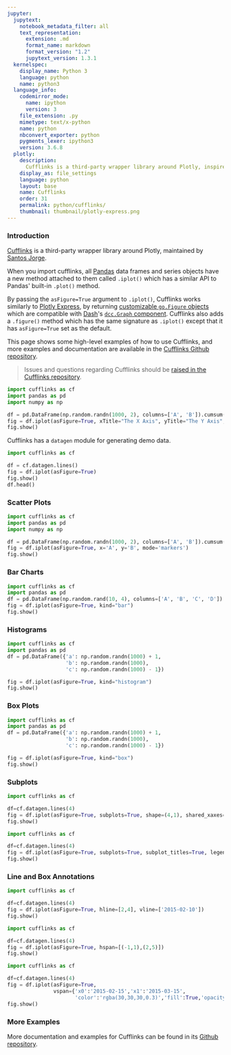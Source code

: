 ```yaml
---
jupyter:
  jupytext:
    notebook_metadata_filter: all
    text_representation:
      extension: .md
      format_name: markdown
      format_version: "1.2"
      jupytext_version: 1.3.1
  kernelspec:
    display_name: Python 3
    language: python
    name: python3
  language_info:
    codemirror_mode:
      name: ipython
      version: 3
    file_extension: .py
    mimetype: text/x-python
    name: python
    nbconvert_exporter: python
    pygments_lexer: ipython3
    version: 3.6.8
  plotly:
    description:
      Cufflinks is a third-party wrapper library around Plotly, inspired by the Pandas .plot() API.
    display_as: file_settings
    language: python
    layout: base
    name: Cufflinks
    order: 31
    permalink: python/cufflinks/
    thumbnail: thumbnail/plotly-express.png
---
```


### Introduction

[Cufflinks](https://github.com/santosjorge/cufflinks) is a third-party wrapper library around Plotly, maintained by [Santos Jorge](https://github.com/santosjorge).

When you import cufflinks, all [Pandas](https://pandas.pydata.org/) data frames and series objects have a new method attached to them called `.iplot()` which has a similar API to Pandas' built-in `.plot()` method.

By passing the `asFigure=True` argument to `.iplot()`, Cufflinks works similarly to [Plotly Express](/python/plotly-express/), by returning [customizable `go.Figure` objects](/python/styling-plotly-express/) which are compatible with [Dash](https://dash.plot.ly)'s [`dcc.Graph` component](https://dash.plotly.com/dash-core-components/graph). Cufflinks also adds a `.figure()` method which has the same signature as `.iplot()` except that it has `asFigure=True` set as the default.

This page shows some high-level examples of how to use Cufflinks, and more examples and documentation are available in the [Cufflinks Github repository](https://github.com/santosjorge/cufflinks).

> Issues and questions regarding Cufflinks should be [raised in the Cufflinks repository](https://github.com/santosjorge/cufflinks/issues/new).

```python
import cufflinks as cf
import pandas as pd
import numpy as np

df = pd.DataFrame(np.random.randn(1000, 2), columns=['A', 'B']).cumsum()
fig = df.iplot(asFigure=True, xTitle="The X Axis", yTitle="The Y Axis", title="The Figure Title")
fig.show()
```

Cufflinks has a `datagen` module for generating demo data.

```python
import cufflinks as cf

df = cf.datagen.lines()
fig = df.iplot(asFigure=True)
fig.show()
df.head()
```

### Scatter Plots

```python
import cufflinks as cf
import pandas as pd
import numpy as np

df = pd.DataFrame(np.random.randn(1000, 2), columns=['A', 'B']).cumsum()
fig = df.iplot(asFigure=True, x='A', y='B', mode='markers')
fig.show()
```

### Bar Charts

```python
import cufflinks as cf
import pandas as pd
df = pd.DataFrame(np.random.rand(10, 4), columns=['A', 'B', 'C', 'D'])
fig = df.iplot(asFigure=True, kind="bar")
fig.show()
```

### Histograms

```python
import cufflinks as cf
import pandas as pd
df = pd.DataFrame({'a': np.random.randn(1000) + 1,
                   'b': np.random.randn(1000),
                   'c': np.random.randn(1000) - 1})

fig = df.iplot(asFigure=True, kind="histogram")
fig.show()
```

### Box Plots

```python
import cufflinks as cf
import pandas as pd
df = pd.DataFrame({'a': np.random.randn(1000) + 1,
                   'b': np.random.randn(1000),
                   'c': np.random.randn(1000) - 1})

fig = df.iplot(asFigure=True, kind="box")
fig.show()
```

### Subplots

```python
import cufflinks as cf

df=cf.datagen.lines(4)
fig = df.iplot(asFigure=True, subplots=True, shape=(4,1), shared_xaxes=True, fill=True)
fig.show()
```

```python
import cufflinks as cf

df=cf.datagen.lines(4)
fig = df.iplot(asFigure=True, subplots=True, subplot_titles=True, legend=False)
fig.show()
```

### Line and Box Annotations

```python
import cufflinks as cf

df=cf.datagen.lines(4)
fig = df.iplot(asFigure=True, hline=[2,4], vline=['2015-02-10'])
fig.show()
```

```python
import cufflinks as cf

df=cf.datagen.lines(4)
fig = df.iplot(asFigure=True, hspan=[(-1,1),(2,5)])
fig.show()
```

```python
import cufflinks as cf

df=cf.datagen.lines(4)
fig = df.iplot(asFigure=True,
               vspan={'x0':'2015-02-15','x1':'2015-03-15',
                      'color':'rgba(30,30,30,0.3)','fill':True,'opacity':.4})
fig.show()
```

### More Examples

More documentation and examples for Cufflinks can be found in its [Github repository](https://github.com/santosjorge/cufflinks).
